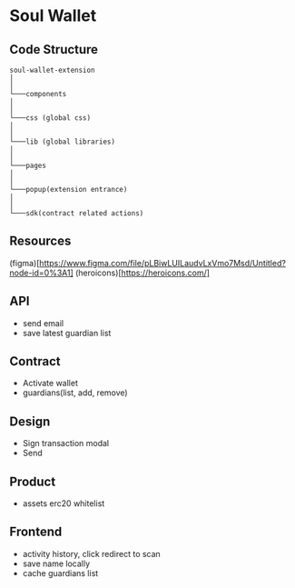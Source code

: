 # Soul Wallet

## Code Structure

```
soul-wallet-extension
│
│
└───components
│
│
└───css (global css)
│
│
└───lib (global libraries)
│
│
└───pages
│
│
└───popup(extension entrance)
│
│
└───sdk(contract related actions)
```

## Resources

(figma)[https://www.figma.com/file/pLBiwLUILaudvLxVmo7Msd/Untitled?node-id=0%3A1]
(heroicons)[https://heroicons.com/]

## API
- send email
- save latest guardian list

## Contract
- Activate wallet
- guardians(list, add, remove)

## Design 
- Sign transaction modal
- Send

## Product
- assets erc20 whitelist

## Frontend
- activity history, click redirect to scan
- save name locally
- cache guardians list